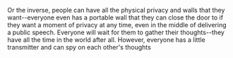 Or the inverse, people can have all the physical privacy and walls that they want--everyone even has a portable wall that they can close the door to if they want a moment of privacy at any time, even in the middle of delivering a public speech. Everyone will wait for them to gather their thoughts--they have all the time in the world after all. However, everyone has a little transmitter and can spy on each other's thoughts
